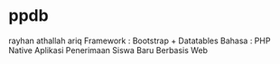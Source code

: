 # ppdb
rayhan athallah ariq
Framework : Bootstrap + Datatables
Bahasa : PHP Native
Aplikasi Penerimaan Siswa Baru Berbasis Web
